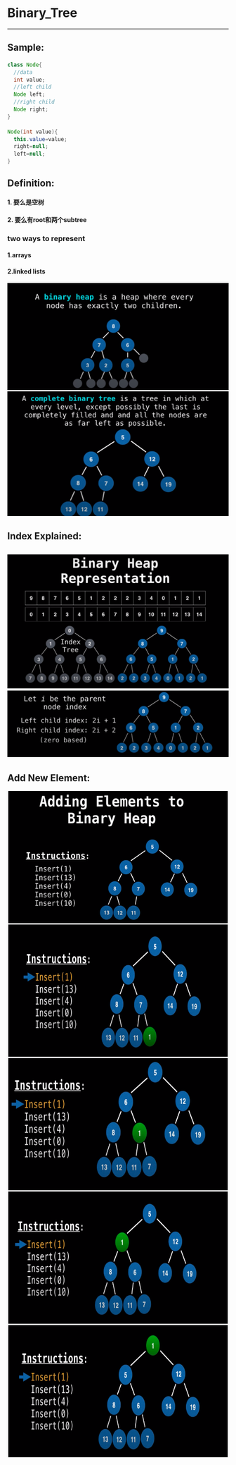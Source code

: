 # Binary_Tree
---

## Sample:
```java
class Node{
  //data
  int value;
  //left child
  Node left;
  //right child
  Node right;
}

Node(int value){
  this.value=value;
  right=null;
  left=null;
}
```

## Definition:
#### 1. 要么是空树
#### 2. 要么有root和两个subtree

### two ways to represent
#### 1.arrays
#### 2.linked lists

![Optional Text](https://raw.githubusercontent.com/IDGAQ/Super_Cool_Notes/main/Screen%20Shot%202021-03-22%20at%205.06.41%20AM.png)
![Optional Text](https://raw.githubusercontent.com/IDGAQ/Super_Cool_Notes/main/Screen%20Shot%202021-03-22%20at%205.07.07%20AM.png)

## Index Explained:
![Optional Text](https://raw.githubusercontent.com/IDGAQ/Super_Cool_Notes/main/Screen%20Shot%202021-03-22%20at%204.35.06%20AM.png)
![Optional Text](https://raw.githubusercontent.com/IDGAQ/Super_Cool_Notes/main/Screen%20Shot%202021-03-22%20at%204.49.58%20AM.png)
---

## Add New Element:

<p align="center">
  <img width="500" height="300" src="https://github.com/IDGAQ/Super_Cool_Notes/blob/main/Screen%20Shot%202021-03-22%20at%204.53.10%20AM.png">
  <img width="500" height="300" src="https://raw.githubusercontent.com/IDGAQ/Super_Cool_Notes/main/Screen%20Shot%202021-03-22%20at%204.54.00%20AM.png">
  <img width="500" height="300" src="https://raw.githubusercontent.com/IDGAQ/Super_Cool_Notes/main/Screen%20Shot%202021-03-22%20at%204.54.17%20AM.png">
  <img width="500" height="300" src="https://raw.githubusercontent.com/IDGAQ/Super_Cool_Notes/main/Screen%20Shot%202021-03-22%20at%204.54.25%20AM.png">
  <img width="500" height="300" src="https://raw.githubusercontent.com/IDGAQ/Super_Cool_Notes/main/Screen%20Shot%202021-03-22%20at%204.54.34%20AM.png">
</p>

